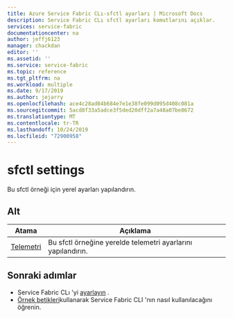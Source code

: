 ```yaml
---
title: Azure Service Fabric CLı-sfctl ayarları | Microsoft Docs
description: Service Fabric CLı sfctl ayarları komutlarını açıklar.
services: service-fabric
documentationcenter: na
author: jeffj6123
manager: chackdan
editor: ''
ms.assetid: ''
ms.service: service-fabric
ms.topic: reference
ms.tgt_pltfrm: na
ms.workload: multiple
ms.date: 9/17/2019
ms.author: jejarry
ms.openlocfilehash: ace4c28ad04b684e7e1e38fe099d095d408c081a
ms.sourcegitcommit: 5acd8f33a5adce3f5ded20dff2a7a48a07be8672
ms.translationtype: MT
ms.contentlocale: tr-TR
ms.lasthandoff: 10/24/2019
ms.locfileid: "72900958"
---
```

# <a name="sfctl-settings"></a>sfctl settings
Bu sfctl örneği için yerel ayarları yapılandırın.

## <a name="subgroups"></a>Alt
|Atama|Açıklama|
| --- | --- |
| [Telemetri](service-fabric-sfctl-settings-telemetry.md) | Bu sfctl örneğine yerelde telemetri ayarlarını yapılandırın. |


## <a name="next-steps"></a>Sonraki adımlar   
- Service Fabric CLı 'yi [ayarlayın](service-fabric-cli.md) .   
- [Örnek betikleri](/azure/service-fabric/scripts/sfctl-upgrade-application)kullanarak Service Fabric CLI 'nın nasıl kullanılacağını öğrenin.